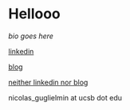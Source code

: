 # Hellooo
*bio goes here*

[linkedin](https://www.linkedin.com/in/nicolas-guglielmin-1bb5991a5/)

[blog](https://nicg6645.github.io/index)

[neither linkedin nor blog](https://www.goodreads.com/user/show/64818815-nic)

nicolas_guglielmin at ucsb dot edu

